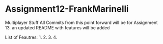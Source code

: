# Assignment12-FrankMarinelli
Multiplayer Stuff
All Commits from this point forward will be for Assignment 13. an updated README with features will be added

List of Feautres:
1.
2.
3.
4.
